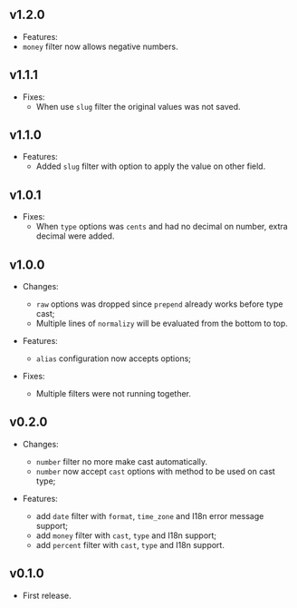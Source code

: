 ## v1.2.0

- Features:
 - `money` filter now allows negative numbers.

## v1.1.1

- Fixes:
  - When use `slug` filter the original values was not saved.

## v1.1.0

- Features:
  - Added `slug` filter with option to apply the value on other field.

## v1.0.1

- Fixes:
  - When `type` options was `cents` and had no decimal on number, extra decimal were added.

## v1.0.0

- Changes:
  - `raw` options was dropped since `prepend` already works before type cast;
  - Multiple lines of `normalizy` will be evaluated from the bottom to top.

- Features:
  - `alias` configuration now accepts options;

- Fixes:
  - Multiple filters were not running together.

## v0.2.0

- Changes:
  - `number` filter no more make cast automatically.
  - `number` now accept `cast` options with method to be used on cast type;

- Features:
  - add `date` filter with `format`, `time_zone` and I18n error message support;
  - add `money` filter with `cast`, `type` and I18n support;
  - add `percent` filter with `cast`, `type` and I18n support.

## v0.1.0

- First release.
